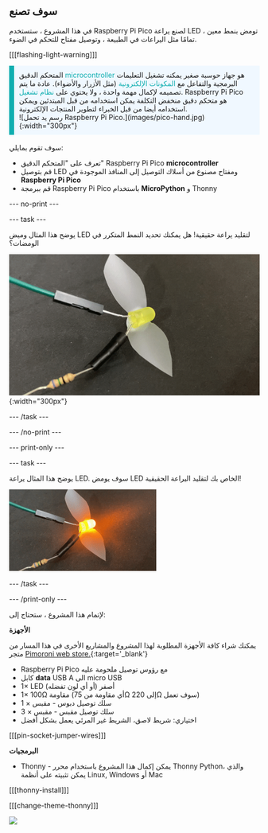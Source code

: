 ## سوف تصنع

في هذا المشروع ، ستستخدم Raspberry Pi Pico لصنع يراعة LED تومض بنمط معين ، تمامًا مثل اليراعات في الطبيعة ، وتوصيل مفتاح للتحكم في الضوء.

[[[flashing-light-warning]]]

<div style='border-left: solid; border-width:10px; border-color: #0faeb0; background-color: aliceblue; padding: 10px;display: flex; flex-wrap: wrap'>
<div style="flex-basis: 200px; flex-grow: 1; margin-right: 15px;">
المتحكم الدقيق <span style="color: #0faeb0">microcontroller</span> هو جهاز حوسبة صغير يمكنه تشغيل التعليمات البرمجية والتفاعل مع <span style="color: #0faeb0">المكونات الإلكترونية</span> (مثل الأزرار والأضواء). عادة ما يتم تصميمه لإكمال مهمة واحدة ، ولا يحتوي على <span style="color: #0faeb0">نظام تشغيل</span>. 
Raspberry Pi Pico هو متحكم دقيق منخفض التكلفة يمكن استخدامه من قبل المبتدئين ويمكن استخدامه أيضا من قبل الخبراء لتطوير المنتجات الإلكترونية.
</div>
<div>
![رسم يد تحمل Raspberry Pi Pico.](images/pico-hand.jpg){:width="300px"}
</div>
</div>

<br/>
سوف تقوم بمايلي:

+ تعرف على "المتحكم الدقيق" Raspberry Pi Pico **microcontroller**
+ قم بتوصيل LED ومفتاح مصنوع من أسلاك التوصيل إلى المنافذ الموجودة في **Raspberry Pi Pico**
+ قم ببرمجة Raspberry Pi Pico باستخدام **MicroPython** و Thonny

--- no-print ---

--- task ---

يوضح هذا المثال وميض LED لتقليد يراعة حقيقية! هل يمكنك تحديد النمط المتكرر في الومضات؟

![رسم متحرك ل LED يراعة يومض "يشتعل وينطفئ"](images/firefly-blink.gif){:width="300px"}

--- /task ---

--- /no-print ---

--- print-only ---

--- task ---

يوضح هذا المثال يراعة LED. سوف يومض LED الخاص بك لتقليد اليراعة الحقيقية!

![مصباح LED مع شريط لاصق ملتصق به لتشكيل أجنحة. يوجد سلكان موصلان متصلان بمصباح LED ، أحدهما مزود بمقاومة مثبتة في مكانها بواسطة شريط كهربائي.](images/showcase_static.png)

--- /task ---

--- /print-only ---

لإتمام هذا المشروع ، ستحتاج إلى:

**الأجهزة**

يمكنك شراء كافة الأجهزة المطلوبة لهذا المشروع والمشاريع الأخرى في هذا المسار من متجر [Pimoroni web store.](https://shop.pimoroni.com/products/pico-intro-kit?variant=39893512945747){:target='_blank'}

+ Raspberry Pi Pico مع رؤوس توصيل ملحومة عليه
+ كابل **data** USB A الى micro USB
+ 1× LED أصفر (أو أي لون تفضله)
+ 1× 100Ω مقاومة (أي مقاومة من 75Ω إلى 220Ω سوف تعمل)
+ 1 × سلك توصيل دبوس - مقبس
+ 3 × سلك توصيل مقبس - مقبس
+ اختياري: شريط لاصق، الشريط غير المرئي يعمل بشكل أفضل

[[[pin-socket-jumper-wires]]]

**البرمجيات**

+ Thonny - يمكن إكمال هذا المشروع باستخدام محرر Thonny Python، والذي يمكن تثبيته على أنظمة Linux, Windows أو Mac

[[[thonny-install]]]

[[[change-theme-thonny]]]

![](http://code.org/api/hour/begin_rp_ledfirefly.png)
